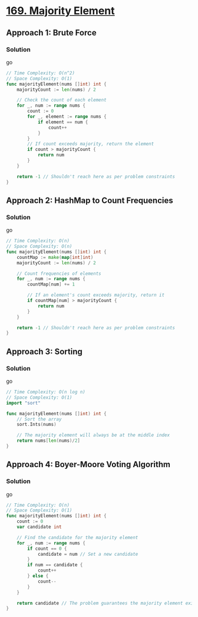 # [169. Majority Element](https://leetcode.com/problems/majority-element/)

## Approach 1: Brute Force

### Solution
go
```go
// Time Complexity: O(n^2)
// Space Complexity: O(1)
func majorityElement(nums []int) int {
    majorityCount := len(nums) / 2

    // Check the count of each element
    for _, num := range nums {
        count := 0
        for _, element := range nums {
            if element == num {
                count++
            }
        }
        // If count exceeds majority, return the element
        if count > majorityCount {
            return num
        }
    }

    return -1 // Shouldn't reach here as per problem constraints
}
```

## Approach 2: HashMap to Count Frequencies

### Solution
go
```go
// Time Complexity: O(n)
// Space Complexity: O(n)
func majorityElement(nums []int) int {
    countMap := make(map[int]int)
    majorityCount := len(nums) / 2

    // Count frequencies of elements
    for _, num := range nums {
        countMap[num] += 1

        // If an element's count exceeds majority, return it
        if countMap[num] > majorityCount {
            return num
        }
    }

    return -1 // Shouldn't reach here as per problem constraints
}
```

## Approach 3: Sorting

### Solution
go
```go
// Time Complexity: O(n log n)
// Space Complexity: O(1)
import "sort"

func majorityElement(nums []int) int {
    // Sort the array
    sort.Ints(nums)

    // The majority element will always be at the middle index
    return nums[len(nums)/2]
}
```

## Approach 4: Boyer-Moore Voting Algorithm

### Solution
go
```go
// Time Complexity: O(n)
// Space Complexity: O(1)
func majorityElement(nums []int) int {
    count := 0
    var candidate int

    // Find the candidate for the majority element
    for _, num := range nums {
        if count == 0 {
            candidate = num // Set a new candidate
        }
        if num == candidate {
            count++
        } else {
            count--
        }
    }

    return candidate // The problem guarantees the majority element exists
}
```



